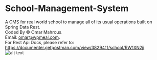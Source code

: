 # School-Management-System
A CMS for real world school to manage all of its usual operations built on Spring Data Rest.
<br />Coded By © Omar Mahrous.
<br />Email: omar@wpmeal.com.
<br />For Rest Api Docs, please refer to: https://documenter.getpostman.com/view/3829411/school/RW1XN2ji
![alt text](https://github.com/wpmeal/School-Management-System/blob/master/School_Entities_Diagram.png)
